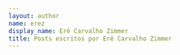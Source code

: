 ```yaml
---
layout: author
name: erez
display_name: Erê Carvalho Zimmer
title: Posts escritos por Erê Carvalho Zimmer
---
```

